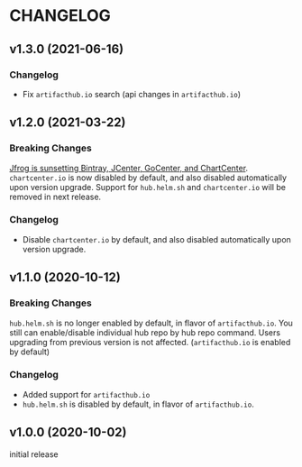 # CHANGELOG

## v1.3.0 (2021-06-16)

### Changelog
- Fix `artifacthub.io` search (api changes in `artifacthub.io`)

## v1.2.0 (2021-03-22)

### Breaking Changes

[Jfrog is sunsetting Bintray, JCenter, GoCenter, and ChartCenter](https://jfrog.com/center-sunset/).
`chartcenter.io` is now disabled by default, and also disabled automatically upon version upgrade.
Support for `hub.helm.sh` and `chartcenter.io` will be removed in next release.

### Changelog
- Disable `chartcenter.io` by default, and also disabled automatically upon version upgrade.


## v1.1.0 (2020-10-12)

### Breaking Changes

`hub.helm.sh` is no longer enabled by default, in flavor of `artifacthub.io`.
You still can enable/disable individual hub repo by hub repo command.
Users upgrading from previous version is not affected. (`artifacthub.io` is enabled by default)

### Changelog
- Added support for `artifacthub.io`
- `hub.helm.sh` is disabled by default, in flavor of `artifacthub.io`.


## v1.0.0 (2020-10-02)

initial release
